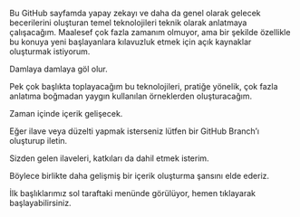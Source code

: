 Bu GitHub sayfamda yapay zekayı ve daha da genel olarak gelecek becerilerini oluşturan temel teknolojileri teknik olarak anlatmaya çalışacağım. Maalesef çok fazla zamanım olmuyor, ama bir şekilde özellikle bu konuya yeni başlayanlara kılavuzluk etmek için açık kaynaklar oluşturmak istiyorum.

Damlaya damlaya göl olur.

Pek çok başlıkta toplayacağım bu teknolojileri, pratiğe yönelik, çok fazla anlatıma boğmadan yaygın kullanılan örneklerden oluşturacağım.

Zaman içinde içerik gelişecek.

Eğer ilave veya düzelti yapmak isterseniz lütfen bir GitHub Branch’ı oluşturup iletin.

Sizden gelen ilaveleri, katkıları da dahil etmek isterim.

Böylece birlikte daha gelişmiş bir içerik oluşturma şansını elde ederiz.

İlk başlıklarımız sol taraftaki menünde görülüyor, hemen tıklayarak başlayabilirsiniz.

